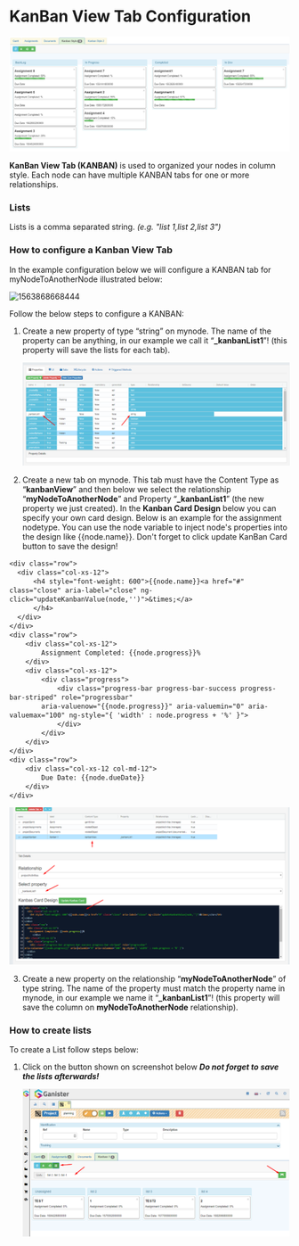 # KanBan View Tab Configuration

![1563880123098](assets\1563880123098.png)

**KanBan View Tab  (KANBAN)** is used to organized your nodes in column style. Each node can have multiple KANBAN tabs for one or more relationships.

### Lists

Lists is a comma separated string. *(e.g. "list 1,list 2,list 3")*



### How to configure a Kanban View Tab

In the example configuration below we will configure a KANBAN tab for myNodeToAnotherNode illustrated below:

![1563868668444](assets%5C1563868668444.png)



Follow the below steps to configure a KANBAN:

1. Create a new property of type “string” on mynode. The name of the property can be anything, in our example we call it “**_kanbanList1**”!  (this property will save the lists  for each tab).

   ![image-20200130145359936](assets\image-20200130145359936.png)

2. Create a new tab on mynode. This tab must have the Content Type as “**kanbanView**” and then below we select the relationship “**myNodeToAnotherNode**” and Property “**_kanbanList1**” (the new property we just created). In the **Kanban Card Design** below you can specify your own card design. Below is an example for the assignment nodetype. You can use the node variable to inject node's properties into the design like {{node.name}}.
   Don't forget to click update KanBan Card button to save the design!

```http
<div class="row">
  <div class="col-xs-12">
      <h4 style="font-weight: 600">{{node.name}}<a href="#" class="close" aria-label="close" ng-click="updateKanbanValue(node,'')">&times;</a>
      </h4>
  </div>
</div>
<div class="row">
  	<div class="col-xs-12">
    	Assignment Completed: {{node.progress}}%
	</div>
    <div class="col-xs-12">
      	<div class="progress">
            <div class="progress-bar progress-bar-success progress-bar-striped" role="progressbar"
        aria-valuenow="{{node.progress}}" aria-valuemin="0" aria-valuemax="100" ng-style="{ 'width' : node.progress + '%' }">
            </div>
    	</div>
    </div>
</div>
<div class="row">
    <div class="col-xs-12 col-md-12">
    	Due Date: {{node.dueDate}}
    </div>
</div>
```

![image-20200130145504366](assets\image-20200130145504366.png)



3.  Create a new property on the relationship “**myNodeToAnotherNode**” of type string. The name of the property must match the property name in mynode, in our example we name it “**_kanbanList1**”! (this property will save the column on  **myNodeToAnotherNode** relationship). 



### How to create lists

To create a List follow steps below:

1. Click on the button shown on screenshot below
   ***Do not forget to save the lists afterwards!***


   ![image-20200130145605222](assets\image-20200130145605222.png)







